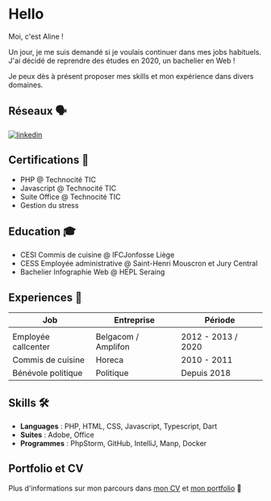 # Hello

Moi, c'est Aline ! 

Un jour, je me suis demandé si je voulais continuer dans mes jobs habituels. J'ai décidé de reprendre des études en 2020, un bachelier en Web !

Je peux dès à présent proposer mes skills et mon expérience dans divers domaines.

## Réseaux 🗣

 <a href="[https://www.linkedin.com/in/mphomphego](https://www.linkedin.com/in/aline-de-barros-218902166/)"><img src="https://img.icons8.com/color/32/000000/linkedin.png" alt="linkedin"/></a>

## Certifications 📜

- PHP @ Technocité TIC
- Javascript @ Technocité TIC
- Suite Office @ Technocité TIC
- Gestion du stress

## Education 🎓

- CESI Commis de cuisine @ IFCJonfosse Liège
- CESS Employée administrative @ Saint-Henri Mouscron et Jury Central
- Bachelier Infographie Web @ HEPL Seraing


## Experiences 👔

| Job                          | Entreprise         | Période                      |
| ---------------------------- | ------------------ | ---------------------------- | 
|                              |                    |                              |   
| Employée callcenter          | Belgacom / Amplifon| 2012 - 2013 / 2020           |
| Commis de cuisine            | Horeca             | 2010 - 2011                  |
| Bénévole politique           | Politique          | Depuis 2018                  |


## Skills 🛠️

- **Languages** : PHP, HTML, CSS, Javascript, Typescript, Dart
- **Suites** : Adobe, Office
- **Programmes** : PhpStorm, GitHub, IntelliJ, Manp, Docker

## Portfolio et CV

Plus d'informations sur mon parcours dans [mon CV]() et [mon portfolio]() 🚀
